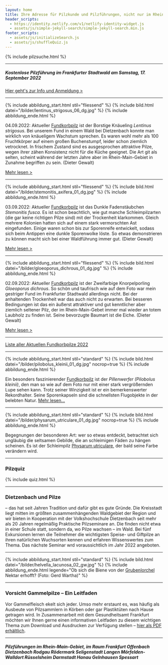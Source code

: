 ```yaml
---
layout: home
title: Ihre Adresse für Pilzkunde und Pilzführungen, nicht nur im Rhein-Main-Gebiet
header_scripts:
  - https://identity.netlify.com/v1/netlify-identity-widget.js
  - assets/js/simple-jekyll-search/simple-jekyll-search.min.js
footer_scripts:
  - assets/js/initializeSearch.js
  - assets/js/shuffleQuiz.js
---
```

{% include pilzsuche.html %}

- - -

##### Kostenlose Pilzführung im Frankfurter Stadtwald am Samstag, 17. September 2022

[Hier geht's zur Info und Anmeldung >](/termine)

- - -

{% include abbildung_start.html stil="fliessend" %}
{% include bild.html datei="/bilder/lentinus_strigosus_06_dg.jpg" %}
{% include abbildung_ende.html %}

04.09.2022:  Aktueller [Fundkorbpilz](AA "Glossar-") ist der Borstige Knäueling *Lentinus strigosus*. Bei unserem Fund in einem Wald bei Dietzenbach konnte man wirklich von knäueligem Wachstum sprechen. Es waren wohl mehr als 100 Fruchtkörper auf einem großen Buchenstumpf, leider schon ziemlich vetrocknet. In frischem Zustand sind es ausgesprochen attraktive Pilze, wegen ihrer zähen Konsistenz nicht für die Küche geeignet. Die Art git als selten, scheint während der letzten Jahre aber im Rhein-Main-Gebiet in Zunahme begriffen zu sein. (Dieter Gewalt)

[Mehr lesen >](/pilze/lentinus-strigosus-borstiger-knäueling)

<div style="clear:  both"></div>

- - -

{% include abbildung_start.html stil="fliessend" %}
{% include bild.html datei="/bilder/stemonitis_axifera_01_dg.jpg" %}
{% include abbildung_ende.html %}

03.09.2022:  Aktueller [Fundkorbpilz](AA "Glossar-") ist das Dunkle Fadenstäubchen *Stemonitis fusca*. Es ist schon beachtlich, wie gut manche Schleimpilzarten (die gar keine richtigen Pilze sind) mit der Trockenheit klarkommen. Gleich mehrere Kolonien hatten sich auf einem stark vermorschten Ast eingefunden. Einige waren schon bis zur Sporenreife entwickelt, sodass sich beim Antippen eine dunkle Sporenwolke löste. So etwas demonstrieren zu können macht sich bei einer Waldführung immer gut. (Dieter Gewalt)

[Mehr lesen >](/pilze/stemonitis-fusca-dunkles-fadenstäubchen)

<div style="clear:  both"></div>

- - -

{% include abbildung_start.html stil="fliessend" %}
{% include bild.html datei="/bilder/gloeoporus_dichrous_01_dg.jpg" %}
{% include abbildung_ende.html %}

02.09.2022:  Aktueller [Fundkorbpilz](AA "Glossar-") ist der Zweifarbige Knorpelporling *Gloeoporus dichrous*. So schön und taufrisch wie auf dem Foto war mein gestriger Fund im Frankfurter Stadtwald allerdings nicht. Bei der anhaltenden Trockenheit war das auch nicht zu erwarten. Bei besseren Bedingungen ist das ein äußerst attraktiver und gut kenntlicher aber ziemlich seltener Pilz, der im Rhein-Main-Gebet immer mal wieder an totem Laubholz zu finden ist. Seine bevorzugte Baumart ist die Eiche.  (Dieter Gewalt)

[Mehr lesen >](/pilze/gloeoporus-dichrous-zweifarbiger-knorpelporling)

<div style="clear:  both"></div>

- - -

[Liste aller Aktuellen Fundkorbpilze 2022](/artikel/liste-aller-aktuellen-fundkorbpilze-2022.html)

- - -

{% include abbildung_start.html stil="standard" %}
{% include bild.html datei="/bilder/pilobolus_kleinii_01_dg.jpg" nocrop=true %}
{% include abbildung_ende.html %}

Ein besonders faszinierender [Fundkorbpilz](AA "Glossar-") ist der *Pillenwerfer (Pilobolus kleinii)*, den man so wie auf dem Foto nur mit einer stark vergrößernden Lupe sehen kann. Trotz seiner Winzigkeit ist er ein bemerkenswerter Rekordhalter. Seine Sporenkapseln sind die schnellsten Flugobjekte in der belebten Natur. [Mehr lesen...](/pilze/pilobolus-kleinii-pillenwerfer)

- - -

{% include abbildung_start.html stil="standard" %}
{% include bild.html datei="/bilder/physarum_utriculare_01_dg.jpg" nocrop=true %}
{% include abbildung_ende.html %}

Begegnungen der besonderen Art: wer so etwas entdeckt, betrachtet sich ungläubig die seltsamen Gebilde, die an schleimigen Fäden zu hängen scheinen. Es ist der Schleimpilz [Physarum utriculare](/pilze/physarum-utriculare-fadenfruchtschleimpilz), der bald seine Farbe verändern wird.

- - -

### Pilzquiz

{% include quiz.html %}

- - -

### Dietzenbach und Pilze

– das hat seit Jahren Tradition und dafür gibt es gute Gründe. Die Kreisstadt liegt mitten im größten zusammenhängenden Waldgebiet der Region und wir bieten in Kooperation mit der Volkshochschule Dietzenbach seit mehr als 20 Jahren regelmäßig Praktische Pilzseminare an. Die finden nicht etwa in einer Schule statt, sondern da, wo Pilze wachsen – im Wald. Bei fünf Exkursionen lernen die Teilnehmer die wichtigsten Speise- und Giftpilze an ihren natürlichen Wuchsorten kennen und erfahren Wissenswertes zum Thema. Das nächste Seminar wrd voraussichtlich im Jahr 2022 angeboten.  

- - -

{% include abbildung_start.html stil="standard" %}
{% include bild.html datei="/bilder/helvella_lacunosa_02_gw.jpg" %}
{% include abbildung_ende.html legende="Ob sich die Biene von der <a href='/pilze/helvella-lacunosa-grubenlorchel'>Grubenlorchel</a> Nektar erhofft?  (Foto: Gerd Wartha)" %}

- - -

### Vorsicht Gammelpilze – Ein Leitfaden

Vor Gammelfleisch ekelt sich jeder. Umso mehr erstaunt es, was häufig als Ausbeute von Pilzsammlern in Körben oder gar Plastiktüten nach Hause getragen wird. In Zusammenarbeit mit dem Gesundheitsamt Frankfurt möchten wir Ihnen gerne einen informativen Leitfaden zu diesem wichtigen Thema zum Download und Ausdrucken zur Verfügung stellen – [hier als PDF erhältlich](/assets/docs/Fundkorb.de-Gammelpilze.pdf).

- - -

##### Pilzführungen im Rhein-Main-Gebiet, im Raum Frankfurt Offenbach Dietzenbach Rodgau Rödermark Seligenstadt Langen Mörfelden-Walldort Rüsselsheim Darmstadt Hanau Gelnhausen Spessart